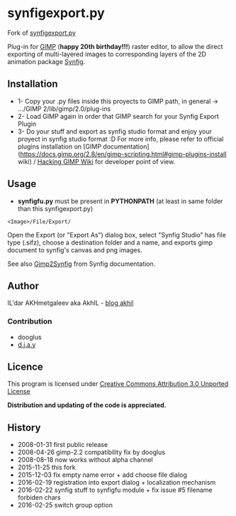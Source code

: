 # synfigexport.py

Fork of [synfigexport.py](https://sites.google.com/site/akhilman/synfigexport.py)

Plug-in for [GIMP](http://gimp.org) (__happy 20th birthday!!!__) raster editor, to allow the direct exporting 
of multi-layered images to corresponding layers of the 2D animation package [Synfig](http://synfig.org).

## Installation

* 1- Copy your .py files inside this proyects to GIMP path, in general -> .../GIMP 2/lib/gimp/2.0/plug-ins 
* 2- Load GIMP again in order that GIMP search for your Synfig Export Plugin
* 3- Do your stuff and export as synfig studio format and enjoy your proyect in synfig studio format :D
For more info, please refer to official plugins installation on [GIMP documentation](https://docs.gimp.org/2.8/en/gimp-scripting.html#gimp-plugins-install wiki) / [Hacking GIMP Wiki](https://wiki.gimp.org/wiki/Hacking:Plugins#Installation_of_GIMP_Plug-ins) for developer point of view.

## Usage

* __synfigfu.py__ must be present in __PYTHONPATH__ (at least in same folder than this synfigexport.py)

```
<Image>/File/Export/
```

Open the Export (or "Export As") dialog box, select "Synfig Studio" has file type (.sifz),
choose a destination folder and a name, and exports gimp document to synfig's canvas and png images.

See also [Gimp2Synfig](http://wiki.synfig.org/Doc:Gimp2synfig) from Synfig documentation.

## Author
IL'dar AKHmetgaleev aka AkhIL - [blog akhil](http://blog.akhil.ru/)

### Contribution
* dooglus
* [d.j.a.y](https://github.com/d-j-a-y/Gimp2Synfig)


## Licence
This program is licensed under [Creative Commons Attribution 3.0 Unported License](http://creativecommons.org/licenses/by/3.0/)

__Distribution and updating of the code is appreciated.__

## History
* 2008-01-31  first public release
* 2008-04-26  gimp-2.2 compatibility fix by dooglus
* 2008-08-18  now works without alpha channel
* 2015-11-25  this fork
* 2015-12-03  fix empty name error + add choose file dialog
* 2016-02-19  registration into export dialog + localization mechanism
* 2016-02-22  synfig stuff to synfigfu module + fix issue #5 filename forbiden chars
* 2016-02-25  switch group option
